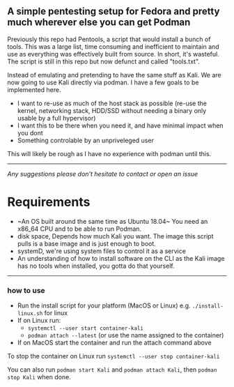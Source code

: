 ## A simple pentesting setup for Fedora and pretty much wherever else you can get Podman

Previously this repo had Pentools, a script that would install a bunch of tools. This was a large list, time consuming and inefficient to maintain and use as everything was effectively built from source. In short, it's wasteful.
The script is still in this repo but now defunct and called "tools.txt".

Instead of emulating and pretending to have the same stuff as Kali. We are now going to use Kali directly via podman.
I have a few goals to be implemented here.

-   I want to re-use as much of the host stack as possible (re-use the kernel, networking stack, HDD/SSD without needing a binary only usable by a full hypervisor)
-   I want this to be there when you need it, and have minimal impact when you dont
-   Something controlable by an unpriveleged user

This will likely be rough as I have no experience with podman until this.

---

*Any suggestions please don't hesitate to contact or open an issue*

Requirements
====================
- ~An OS built around the same time as Ubuntu 18.04~ You need an x86_64 CPU and to be able to run Podman.
- disk space, Depends how much Kali you want. The image this script pulls is a base image and is just enough to boot.
- systemD, we're using system files to control it as a service
- An understanding of how to install software on the CLI as the Kali image has no tools when installed, you gotta do that yourself.

---

### how to use

- Run the install script for your platform (MacOS or Linux) e.g. `./install-linux.sh` for linux
- If on Linux run:
    - `systemctl --user start container-kali`
    - `podman attach --latest` (or use the name assigned to the container)
- If on MacOS start the container and run the attach command above

To stop the container on Linux run `systemctl --user stop container-kali`

You can also run `podman start Kali` and `podman attach Kali`, then `podman stop Kali` when done.